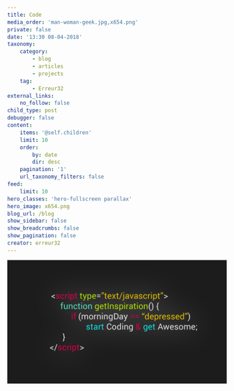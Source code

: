 ```yaml
---
title: Code
media_order: 'man-woman-geek.jpg,x654.png'
private: false
date: '13:30 08-04-2018'
taxonomy:
    category:
        - blog
        - articles
        - projects
    tag:
        - Erreur32
external_links:
    no_follow: false
child_type: post
debugger: false
content:
    items: '@self.children'
    limit: 10
    order:
        by: date
        dir: desc
    pagination: '1'
    url_taxonomy_filters: false
feed:
    limit: 10
hero_classes: 'hero-fullscreen parallax'
hero_image: x654.png
blog_url: /blog
show_sidebar: false
show_breadcrumbs: false
show_pagination: false
creator: erreur32
---
```


![](x654.png)
